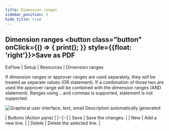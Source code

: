 ```yaml
---
title: Dimension ranges
sidebar_position: 5
hide_title: true
---
```

## Dimension ranges <button class="button" onClick={() => { print(); }} style={{float: 'right'}}>Save as PDF</button>

ExFlow \| Setup \| Resources \| Dimension ranges

If dimension ranges or approver ranges are used separately, they will be treated as separate values (OR statement). If a combination of those two are used the approver range will be combined with the dimension ranges (AND statement). Ranges using .. and commas is supported, statement is not supported.

![Graphical user interface, text, email Description automatically generated](@site/static/img/media/image65.png)

| Buttons (Action pane) |
|:-|:-|
| Save                  | Save the changes.         |
| New                   | Add a new line.           |
| Delete                | Delete the selected line. |

